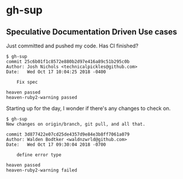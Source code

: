 # gh-sup

## Speculative Documentation Driven Use cases

Just committed and pushed my code. Has CI finished?

```console
$ gh-sup
commit 25c6b01f1c8572e880b2d97e416a89c51b295c0b
Author: Josh Nichols <technicalpickles@github.com>
Date:   Wed Oct 17 10:04:25 2018 -0400

    Fix spec

heaven passed
heaven-ruby2-warning passed
```

Starting up for the day, I wonder if there's any changes to check on.

```console
$ gh-sup
New changes on origin/branch, git pull, and all that.

commit 3d877422e07cd25de4357d9e84e3b8ff7061a079
Author: Walden Bodtker <waldnzwrld@github.com>
Date:   Wed Oct 17 09:30:04 2018 -0700

    define error type

heaven passed
heaven-ruby2-warning failed
```


